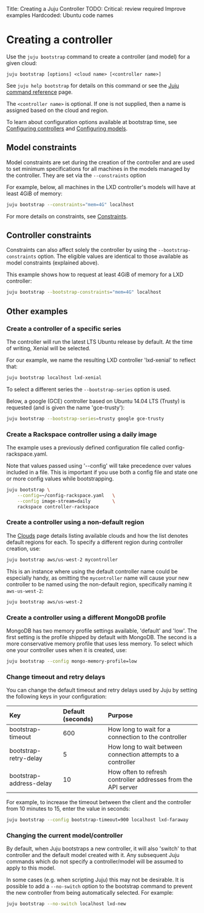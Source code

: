 Title: Creating a Juju Controller
TODO:  Critical: review required
       Improve examples
       Hardcoded: Ubuntu code names


# Creating a controller

Use the `juju bootstrap` command to create a controller (and model) for a given
cloud:

`juju bootstrap [options] <cloud name> [<controller name>]`

See `juju help bootstrap` for details on this command or see the
[Juju command reference][commands] page.

The `<controller name>` is optional. If one is not supplied, then a name is
assigned based on the cloud and region.

To learn about configuration options available at bootstrap time, see
[Configuring controllers][controlconfig] and [Configuring models][modelconfig].

## Model constraints

Model constraints are set during the creation of the controller and are used to
set minimum specifications for all machines in the models managed by the
controller. They are set via the `--constraints` option

For example, below, all machines in the LXD controller's models will have at
least 4GiB of memory:

```bash
juju bootstrap --constraints="mem=4G" localhost
```

For more details on constraints, see [Constraints][constraints].

## Controller constraints

Constraints can also affect solely the controller by using the
`--bootstrap-constraints` option. The eligible values are identical to those
available as model constraints (explained above).

This example shows how to request at least 4GiB of memory for a LXD controller:

```bash
juju bootstrap --bootstrap-constraints="mem=4G" localhost
```

## Other examples

### Create a controller of a specific series

The controller will run the latest LTS Ubuntu release by default. At the time
of writing, Xenial will be selected.

For our example, we name the resulting LXD controller 'lxd-xenial' to reflect
that:

```bash
juju bootstrap localhost lxd-xenial
```

To select a different series the `--bootstrap-series` option is used.

Below, a google (GCE) controller based on Ubuntu 14.04 LTS (Trusty) is
requested (and is given the name 'gce-trusty'):

```bash
juju bootstrap --bootstrap-series=trusty google gce-trusty
```

### Create a Rackspace controller using a daily image

The example uses a previously defined configuration file called 
config-rackspace.yaml. 

Note that values passed using '--config' will take precedence
over values included in a file. This is important if you use both a config
file and state one or more config values while bootstrapping.

```bash
juju bootstrap \
	--config=~/config-rackspace.yaml   \
	--config image-stream=daily        \
	rackspace controller-rackspace
```

### Create a controller using a non-default region

The [Clouds][clouds] page details listing available clouds and how the list
denotes default regions for each. To specify a different region during
controller creation, use:

```bash
juju bootstrap aws/us-west-2 mycontroller
```

This is an instance where using the default controller name could be especially
handy, as omitting the `mycontroller` name will cause your new controller to be
named using the non-default region, specifically naming it `aws-us-west-2`:

```bash
juju bootstrap aws/us-west-2
```

### Create a controller using a different MongoDB profile

MongoDB has two memory profile settings available, 'default' and 'low'. The
first setting is the profile shipped by default with MongoDB. The second is a
more conservative memory profile that uses less memory. To select which one
your controller uses when it is created, use:

```bash
juju bootstrap --config mongo-memory-profile=low
```

### Change timeout and retry delays

You can change the default timeout and retry delays used by Juju by setting the
following keys in your configuration:

| Key                        | Default (seconds) | Purpose |
|:---------------------------|:------------------|:---------|
bootstrap-timeout            | 600    | How long to wait for a connection to the controller
bootstrap-retry-delay        | 5      | How long to wait between connection attempts to a controller
bootstrap-address-delay      | 10     | How often to refresh controller addresses from the API server
 
For example, to increase the timeout between the client and the controller
from 10 minutes to 15, enter the value in seconds:

```bash
juju bootstrap --config bootstrap-timeout=900 localhost lxd-faraway
```

### Changing the current model/controller

By default, when Juju bootstraps a new controller, it will also 'switch' to
that controller and the default model created with it. Any subsequent Juju
commands which do not specify a controller/model will be assumed to apply to
this model.

In some cases (e.g. when scripting Juju) this may not be desirable. It is
possible to add a `--no-switch` option to the bootstrap command to prevent the
new controller from being automatically selected. For example:

```bash
juju bootstrap --no-switch localhost lxd-new
```


<!-- LINKS -->

[clouds]: ./clouds.html
[constraints]: ./charms-constraints.html
[commands]: ./commands.html#juju-bootstrap
[controlconfig]: ./controllers-config.html "Configuring Juju controllers"
[modelconfig]: ./models-config.html "Configuring Juju models"
